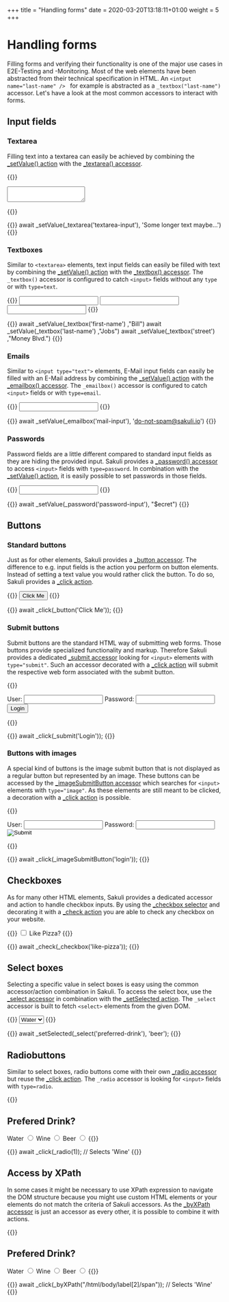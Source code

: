 +++
title = "Handling forms"
date =  2020-03-20T13:18:11+01:00
weight = 5
+++

# Handling forms
Filling forms and verifying their functionality is one of the major use cases in E2E-Testing and -Monitoring. Most of the web elements have been abstracted from their technical specification in HTML. An `<intput name="last-name" /> ` for example is abstracted as a `_textbox("last-name")` accessor. Let's have a look at the most common accessors to interact with forms.

## Input fields

### Textarea
Filling text into a textarea can easily be achieved by combining the [_setValue() action](https://sakuli.io/apidoc/sakuli-legacy/interfaces/actionapi.html#_setvalue) with the [_textarea() accessor](https://sakuli.io/apidoc/sakuli-legacy/interfaces/accessorapi.html#_textarea).

{{<highlight html>}}
<textarea name="textarea-input" ></textarea>
{{</highlight>}}

{{<highlight javascript>}}
await _setValue(_textarea('textarea-input'), 'Some longer text maybe...')
{{</highlight>}}

### Textboxes
Similar to `<textarea>` elements, text input fields can easily be filled with text by combining the [_setValue() action](https://sakuli.io/apidoc/sakuli-legacy/interfaces/actionapi.html#_setvalue) with the [_textbox() accessor](https://sakuli.io/apidoc/sakuli-legacy/interfaces/accessorapi.html#_textbox). The `_textbox()` accessor is configured to catch `<input>` fields without any `type` or with `type=text`. 

{{<highlight html>}}
<input type="text" name="first-name" />
<input name="last-name" />
<input id="Street" />
{{</highlight>}}

{{<highlight javascript>}}
await _setValue(_textbox('first-name') ,"Bill")
await _setValue(_textbox('last-name') ,"Jobs")
await _setValue(_textbox('street') ,"Money Blvd.")
{{</highlight>}}


### Emails
Similar to `<input type="text">` elements, E-Mail input fields can easily be filled with an E-Mail address by combining the [_setValue() action](https://sakuli.io/apidoc/sakuli-legacy/interfaces/actionapi.html#_setvalue) with the [_emailbox() accessor](https://sakuli.io/apidoc/sakuli-legacy/interfaces/accessorapi.html#_emailbox). The `_emailbox()` accessor is configured to catch `<input>` fields or with `type=email`. 

{{<highlight html>}}
<input type="email" name="mail-input" />
{{</highlight>}}

{{<highlight javascript>}}
await _setValue(_emailbox('mail-input'), 'do-not-spam@sakuli.io')
{{</highlight>}}


### Passwords
Password fields are a little different compared to standard input fields as they are hiding the provided input. Sakuli provides a [_password() accessor](https://sakuli.io/apidoc/sakuli-legacy/interfaces/accessorapi.html#_password) to access `<input>` fields with `type=password`. In combination with the [_setValue() action](https://sakuli.io/apidoc/sakuli-legacy/interfaces/actionapi.html#_setvalue), it is easily possible to set passwords in those fields.

{{<highlight html>}}
<input type="password" name="password-input" />
{{</highlight>}}

{{<highlight javascript>}}
await _setValue(_password('password-input'), "$ecret")
{{</highlight>}}

## Buttons
### Standard buttons
Just as for other elements, Sakuli provides a [_button accessor](https://sakuli.io/apidoc/sakuli-legacy/interfaces/accessorapi.html#_button). The difference to e.g. input fields is the action you perform on button elements. Instead of setting a text value you would rather click the button. To do so, Sakuli provides a [_click action](https://sakuli.io/apidoc/sakuli-legacy/interfaces/actionapi.html#_click).

{{<highlight html>}}
<button>Click Me</button>
{{</highlight>}}

{{<highlight javascript>}}
await _click(_button('Click Me'));
{{</highlight>}} 

### Submit buttons
Submit buttons are the standard HTML way of submitting web forms. Those buttons provide specialized functionality and markup. Therefore Sakuli provides a dedicated [_submit accessor](https://sakuli.io/apidoc/sakuli-legacy/interfaces/accessorapi.html#_submit) looking for `<input>` elements with `type="submit"`. Such an accessor decorated with a [_click action](https://sakuli.io/apidoc/sakuli-legacy/interfaces/actionapi.html#_click) will submit the respective web form associated with the submit button.

{{<highlight html>}}
<form>
    <label>User: <input type="text" name="username" /></label>
    <label>Password: <input type="password" name="password" /></label>
    <button type="submit">Login</button>
</form>
{{</highlight>}}

{{<highlight javascript>}}
await _click(_submit('Login'));
{{</highlight>}} 

### Buttons with images
A special kind of buttons is the image submit button that is not displayed as a regular button but represented by an image. These buttons can be accessed by the [_imageSubmitButton accessor](https://sakuli.io/apidoc/sakuli-legacy/interfaces/accessorapi.html#_imagesubmitbutton) which searches for `<input>` elements with `type="image"`. As these elements are still meant to be clicked, a decoration with a [_click action](https://sakuli.io/apidoc/sakuli-legacy/interfaces/actionapi.html#_click) is possible.

{{<highlight html>}}
<form>
    <label>User: <input type="text" name="username" /></label>
    <label>Password: <input type="password" name="password" /></label>
    <input type="image" src="cool-button.png" name="login" />
</form>
{{</highlight>}}

{{<highlight javascript>}}
await _click(_imageSubmitButton('login'));
{{</highlight>}} 

## Checkboxes
As for many other HTML elements, Sakuli provides a dedicated accessor and action to handle checkbox inputs. By using the [_checkbox selector](https://sakuli.io/apidoc/sakuli-legacy/interfaces/accessorapi.html#_checkbox) and decorating it with a [_check action](https://sakuli.io/apidoc/sakuli-legacy/interfaces/actionapi.html#_check) you are able to check any checkbox on your website.

{{<highlight html>}}
<label>
    <input type="checkbox" name="like-pizza">
    <span>Like Pizza?</span>
</label>
{{</highlight>}}

{{<highlight javascript>}}
await _check(_checkbox('like-pizza'));
{{</highlight>}} 

## Select boxes
Selecting a specific value in select boxes is easy using the common accessor/action combination in Sakuli. To access the select box, use the [_select accessor](https://sakuli.io/apidoc/sakuli-legacy/interfaces/accessorapi.html#_select) in combination with the [_setSelected action](https://sakuli.io/apidoc/sakuli-legacy/interfaces/actionapi.html#_setselected). The `_select` accessor is built to fetch `<select>` elements from the given DOM.  

{{<highlight html>}}
<select name="preferred-drink">
    <option value="water">Water</option>
    <option value="wine">Wine</option>
    <option value="beer">Beer</option>
</select>
{{</highlight>}}

{{<highlight javascript>}}
await _setSelected(_select('preferred-drink'), 'beer');
{{</highlight>}} 


## Radiobuttons
Similar to select boxes, radio buttons come with their own [_radio accessor](https://sakuli.io/apidoc/sakuli-legacy/interfaces/accessorapi.html#_radio) but reuse the [_click action](https://sakuli.io/apidoc/sakuli-legacy/interfaces/actionapi.html#_click). The `_radio` accessor is looking for `<input>` fields with `type=radio`.

{{<highlight html>}}
<h2>Prefered Drink?</h2>
<label>
    <span>Water</span>
    <input type="radio" name="drink" value="water" />
</label>
<label>
    <span>Wine</span>
    <input type="radio" name="drink" value="wine" />
</label>
<label>
    <span>Beer</span>
    <input type="radio" name="drink" value="beer" />
</label>  
{{</highlight>}}

{{<highlight javascript>}}
await _click(_radio(1)); // Selects 'Wine'
{{</highlight>}} 

## Access by XPath
In some cases it might be necessary to use XPath expression to navigate the DOM structure because you might use custom HTML elements or your elements do not match the criteria of Sakuli accessors. As the [_byXPath accessor](https://sakuli.io/apidoc/sakuli-legacy/interfaces/accessorapi.html#_byxpath) is just an accessor as every other, it is possible to combine it with actions.

{{<highlight html>}}
<h2>Prefered Drink?</h2>
<label>
    <span>Water</span>
    <input type="radio" name="drink" value="water" />
</label>
<label>
    <span>Wine</span>
    <input type="radio" name="drink" value="wine" />
</label>
<label>
    <span>Beer</span>
    <input type="radio" name="drink" value="beer" />
</label>  
{{</highlight>}}

{{<highlight javascript>}}
await _click(_byXPath("/html/body/label[2]/span")); // Selects 'Wine'
{{</highlight>}}  
